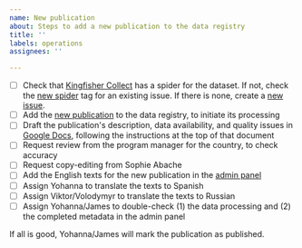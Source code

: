 ```yaml
---
name: New publication
about: Steps to add a new publication to the data registry
title: ''
labels: operations
assignees: ''

---
```


* [ ] Check that [Kingfisher Collect](https://kingfisher-collect.readthedocs.io/en/latest/spiders.html) has a spider for the dataset. If not, check the [new spider](https://github.com/open-contracting/kingfisher-collect/issues?q=is%3Aissue+is%3Aopen+label%3A%22new+spider%22) tag for an existing issue. If there is none, create a [new issue](https://github.com/open-contracting/kingfisher-collect/issues/new?assignees=&labels=new+spider&template=new-spider.md&title=).
* [ ] Add the [new publication](https://data-registry.datlab.eu/admin/data_registry/collection/add/) to the data registry, to initiate its processing
* [ ] Draft the publication's description, data availability, and quality issues in [Google Docs](https://docs.google.com/document/d/1Pr87zDrs9YY7BEvr_e6QjOy0gexs06dU9ES2_-V7Lzw/edit), following the instructions at the top of that document
* [ ] Request review from the program manager for the country, to check accuracy
* [ ] Request copy-editing from Sophie Abache
* [ ] Add the English texts for the new publication in the [admin panel](https://data-registry.datlab.eu/admin/data_registry/collection/)
* [ ] Assign Yohanna to translate the texts to Spanish
* [ ] Assign Viktor/Volodymyr to translate the texts to Russian
* [ ] Assign Yohanna/James to double-check (1) the data processing and (2) the completed metadata in the admin panel

If all is good, Yohanna/James will mark the publication as published.
